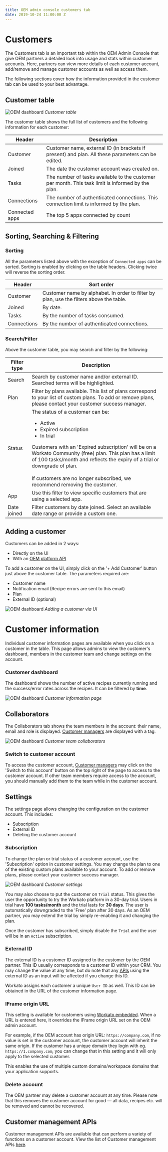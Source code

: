 ```yaml
---
title: OEM admin console customers tab
date: 2019-10-24 11:00:00 Z
---
```


# Customers
The Customers tab is an important tab within the OEM Admin Console that give OEM partners a detailed look into usage and stats within customer accounts. Here, partners can view more details of each customer account, add/remove and manage customer accounts as well as access them.

The following sections cover how the information provided in the customer tab can be used to your best advantage.

## Customer table

![OEM dashboard](~@img/oem/admin-console/customer-table.png)
*Customer table*

The customer table shows the full list of customers and the following information for each customer:

| Header | Description |
|--------|-------------|
| Customer | Customer name, external ID (in brackets if present) and plan. All these parameters can be edited.  |
| Joined | The date the customer account was created on. |
| Tasks | The number of tasks available to the customer per month. This task limit is informed by the plan. |
| Connections | The number of authenticated connections. This connection limit is informed by the plan. |
| Connected apps | The top 5 apps connected by count |

## Sorting, Searching & Filtering

### Sorting

All the parameters listed above with the exception of `Connected apps` can be sorted. Sorting is enabled by clicking on the table headers. Clicking twice will reverse the sorting order.

| Header | Sort order |
|--------|-------------|
| Customer | Customer name by alphabet. In order to filter by plan, use the filters above the table.  |
| Joined | By date. |
| Tasks | By the number of tasks consumed. |
| Connections | By the number of authenticated connections. |

### Search/Filter

Above the customer table, you may search and filter by the following:

| Filter type | Description |
|--------|-------------|
| Search | Search by customer name and/or external ID. Searched terms will be highlighted.  |
| Plan | Filter by plans available. This list of plans correspond to your list of custom plans. To add or remove plans, please contact your customer success manager. |
| Status | The status of a customer can be: <ul><li>Active</li><li>Expired subscription</li><li>In trial</li></ul> Customers with an 'Expired subscription' will be on a Workato Community (free) plan. This plan has a limit of 100 tasks/month and reflects the expiry of a trial or downgrade of plan.</br></br> If customers are no longer subscribed, we recommend removing the customer. |
| App | Use this filter to view specific customers that are using a selected app. |
| Date joined | Filter customers by date joined. Select an available date range or provide a custom one. |

## Adding a customer

Customers can be added in 2 ways:
- Directly on the UI
- With an [OEM platform API](/oem/oem-api/managed-users.md#create-customer-account)

To add a customer on the UI, simply click on the '+ Add Customer' button just above the customer table. The parameters required are:

- Customer name
- Notification email (Recipe errors are sent to this email)
- Plan
- External ID (optional)

![OEM dashboard](~@img/oem/admin-console/add-customer.gif)
*Adding a customer via UI*

# Customer information
Individual customer information pages are available when you click on a customer in the table. This page allows admins to view the customer's dashboard, members in the customer team and change settings on the account.

### Customer dashboard
The dashboard shows the number of active recipes currently running and the success/error rates across the recipes. It can be filtered by **time**.

![OEM dashboard](~@img/oem/admin-console/customer-info.png)
*Customer information page*

## Collaborators
The Collaborators tab shows the team members in the account: their name, email and role is displayed. [Customer managers](/oem/admin-console/customer-managers.md) are displayed with a tag.

![OEM dashboard](~@img/oem/admin-console/customer-team.png)
*Customer team collaborators*

### Switch to customer account
To access the customer account, [Customer managers](/oem/admin-console/customer-managers.md) may click on the 'Switch to this account' button on the top right of the page to access to the customer account. If other team members require access to the account, you should manually add them to the team while in the customer account.

## Settings

The settings page allows changing the configuration on the customer account. This includes:
- Subscription
- External ID
- Deleting the customer account

### Subscription
To change the plan or trial status of a customer account, use the 'Subscription' option in customer settings. You may change the plan to one of the existing custom plans available to your account. To add or remove plans, please contact your customer success manager.

![OEM dashboard](~@img/oem/admin-console/customer-settings.png)
*Customer settings*

You may also choose to put the customer on `Trial` status. This gives the user the opportunity to try the Workato platform in a 30-day trial. Users in trial have **100 tasks/month** and the trial lasts for **30 days**. The user is automatically downgraded to the 'Free' plan after 30 days. As an OEM partner, you may extend the trial by simply re-enabling it and changing the plan.

Once the customer has subscribed, simply disable the `Trial` and the user will be in an `Active` subscription.

### External ID
The external ID is a customer ID assigned to the customer by the OEM partner. This ID usually corresponds to a customer ID within your CRM. You may change the value at any time, but do note that any [APIs](/oem/oem-api/managed-users.md) using the external ID as an input will be affected if you change this ID.

Workato assigns each customer a unique `User ID` as well. This ID can be obtained in the URL of the customer information page.

### IFrame origin URL
This setting is available for customers using [Workato embedded](/oem/workato-embedded.md). When a URL is entered here, it overrides the IFrame origin URL set on the OEM admin account.

For example, if the OEM account has origin URL: `https://company.com`, if no value is set in the customer account, the customer account will inherit the same origin. If the customer has a unique domain they login with eg. `https://1.company.com`, you can change that in this setting and it will only apply to the selected customer.

This enables the use of multiple custom domains/workspace domains that your application supports.

### Delete account
The OEM partner may delete a customer account at any time. Please note that this removes the customer account for good — all data, recipes etc. will be removed and cannot be recovered.

## Customer management APIs

Customer management APIs are available that can perform a variety of functions on a customer account. View the list of Customer management APIs [here](/oem/oem-api/managed-users.md).
